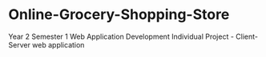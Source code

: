 # Online-Grocery-Shopping-Store
Year 2 Semester 1 Web Application Development Individual Project - Client-Server web application

